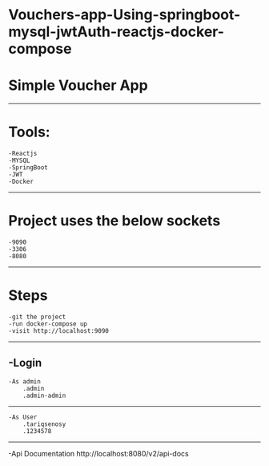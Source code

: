 # Vouchers-app-Using-springboot-mysql-jwtAuth-reactjs-docker-compose

# Simple Voucher App
---------------------------
# Tools: 
	-Reactjs 
	-MYSQL 
	-SpringBoot  
	-JWT 
	-Docker

--------------------------
# Project uses the below sockets
	-9090
	-3306
	-8080
---------------------------------------
# Steps 
	-git the project 
	-run docker-compose up
	-visit http://localhost:9090
------------------------------------
-Login 
------------------
	-As admin 
		.admin
		.admin-admin
-----------------		
	-As User
		.tariqsenosy
		.1234578
-----------------------------------		
-Api Documentation
	http://localhost:8080/v2/api-docs
